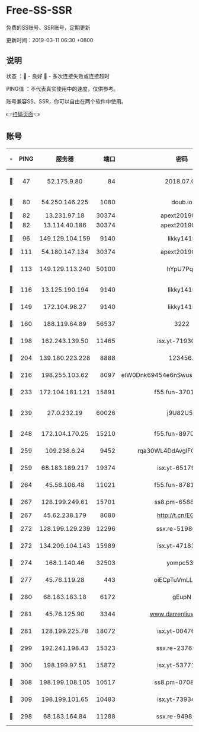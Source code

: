 # Free-SS-SSR

免费的SS账号、SSR账号，定期更新

更新时间：2019-03-11 06:30 +0800

## 说明

状态     ：🙂 - 良好 🙁 - 多次连接失败或连接超时

PING值   ：不代表真实使用中的速度，仅供参考。

账号兼容SS、SSR，你可以自由在两个软件中使用。

👉[扫码页面](https://liesauer.github.io/Free-SS-SSR/)👈

## 账号

|-|PING|服务器|端口|密码|加密方式|区域|
|:----:|:----:|:-----:|-----:|:----:|:----:|:----:|
|🙂|47|52.175.9.80|84|2018.07.07|chacha20-ietf-poly1305|HK|
|🙂|80|54.250.146.225|1080|doub.io|aes-256-cfb|JP|
|🙂|82|13.231.97.18|30374|apext2019006|chacha20|JP|
|🙂|82|13.114.40.186|30374|apext2019006|chacha20|JP|
|🙂|96|149.129.104.159|9140|likky1415|aes-256-cfb|HK|
|🙂|111|54.180.147.134|30374|apext2019006|chacha20|KR|
|🙂|113|149.129.113.240|50100|hYpU7PqP|chacha20-ietf-poly1305|CN|
|🙂|116|13.125.190.194|9140|likky1415|aes-256-cfb|KR|
|🙂|149|172.104.98.27|9140|likky1415|aes-256-cfb|JP|
|🙂|160|188.119.64.89|56537|3222|aes-256-cfb|RU|
|🙂|198|162.243.139.50|11465|isx.yt-71930658|aes-256-cfb|US|
|🙂|204|139.180.223.228|8888|123456..|aes-256-cfb|JP|
|🙂|216|198.255.103.62|8097|eIW0Dnk69454e6nSwuspv9DmS201tQ0D|aes-256-cfb|US|
|🙂|233|172.104.181.121|15891|f55.fun-37015759|aes-256-cfb|SG|
|🙂|239|27.0.232.19|60026|j9U82U53|xchacha20-ietf-poly1305|HK|
|🙂|248|172.104.170.25|15210|f55.fun-89704073|aes-256-cfb|SG|
|🙂|259|109.238.6.24|9452|rqa30WL4DdAvgIFG6Fs3znzTa|aes-256-cfb|FR|
|🙂|259|68.183.189.217|19374|isx.yt-65179511|aes-256-cfb|SG|
|🙂|264|45.56.106.48|11021|f55.fun-87816355|aes-256-cfb|US|
|🙂|267|128.199.249.61|15701|ss8.pm-65889965|aes-256-cfb|SG|
|🙂|267|45.62.238.179|8080|http://t.cn/EGJIyrl|rc4-md5|CA|
|🙂|272|128.199.129.239|12296|ssx.re-51986565|aes-256-cfb|SG|
|🙂|272|134.209.104.143|15989|isx.yt-47183662|aes-256-cfb|SG|
|🙂|274|168.1.140.46|32503|yompc535|aes-256-cfb|AU|
|🙂|277|45.76.119.28|443|oiECpTuVmLLxk4Ts|aes-256-cfb|AU|
|🙂|280|68.183.183.18|6172|gEupN|aes-256-cfb|SG|
|🙂|281|45.76.125.90|3344|www.darrenliuwei.com|aes-256-cfb|AU|
|🙂|281|128.199.225.78|18072|isx.yt-00476269|aes-256-cfb|SG|
|🙂|299|192.241.198.43|15323|ssx.re-23763475|aes-256-cfb|US|
|🙂|300|198.199.97.51|15872|isx.yt-53771202|aes-256-cfb|US|
|🙂|308|198.199.108.105|10517|ss8.pm-07082945|aes-256-cfb|US|
|🙂|309|198.199.101.65|10483|isx.yt-73934395|aes-256-cfb|US|
|🙂|298|68.183.164.84|11288|ssx.re-94982417|aes-256-cfb|US|
